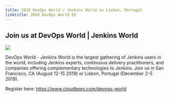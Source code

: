 ```yaml
---
title: 2019 DevOps World / Jenkins World in Lisbon, Portugal
linktitle: 2019 DevOps World EU
---
```


## Join us at DevOps World | Jenkins World

[<img src="/images/community/events/2019-DWJW-JAM_banner-600x338.jpg">](<https://www.cloudbees.com/devops-world>)


DevOps World - Jenkins World is the largest gathering of Jenkins users in the world, including Jenkins experts, continuous delivery practitioners, and companies offering complementary technologies to Jenkins. Join us in San Francisco, CA (August 12-15 2019) or Lisbon, Portugal (December 2-5 2019).

Register here: https://www.cloudbees.com/devops-world
